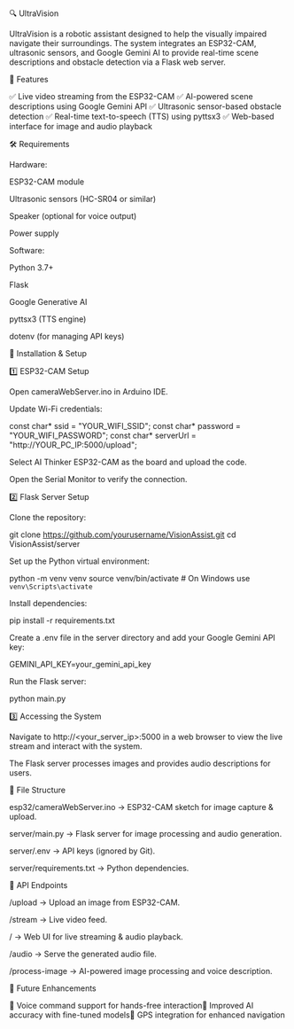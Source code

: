 🔍 UltraVision

UltraVision is a robotic assistant designed to help the visually impaired navigate their surroundings. The system integrates an ESP32-CAM, ultrasonic sensors, and Google Gemini AI to provide real-time scene descriptions and obstacle detection via a Flask web server.

🚀 Features

✅ Live video streaming from the ESP32-CAM
✅ AI-powered scene descriptions using Google Gemini API
✅ Ultrasonic sensor-based obstacle detection
✅ Real-time text-to-speech (TTS) using pyttsx3
✅ Web-based interface for image and audio playback

🛠️ Requirements

Hardware:

ESP32-CAM module

Ultrasonic sensors (HC-SR04 or similar)

Speaker (optional for voice output)

Power supply

Software:

Python 3.7+

Flask

Google Generative AI

pyttsx3 (TTS engine)

dotenv (for managing API keys)

🔧 Installation & Setup

1️⃣ ESP32-CAM Setup

Open cameraWebServer.ino in Arduino IDE.

Update Wi-Fi credentials:

const char* ssid     = "YOUR_WIFI_SSID";
const char* password = "YOUR_WIFI_PASSWORD";
const char* serverUrl = "http://YOUR_PC_IP:5000/upload";

Select AI Thinker ESP32-CAM as the board and upload the code.

Open the Serial Monitor to verify the connection.

2️⃣ Flask Server Setup

Clone the repository:

git clone https://github.com/yourusername/VisionAssist.git
cd VisionAssist/server

Set up the Python virtual environment:

python -m venv venv
source venv/bin/activate  # On Windows use `venv\Scripts\activate`

Install dependencies:

pip install -r requirements.txt

Create a .env file in the server directory and add your Google Gemini API key:

GEMINI_API_KEY=your_gemini_api_key

Run the Flask server:

python main.py

3️⃣ Accessing the System

Navigate to http://<your_server_ip>:5000 in a web browser to view the live stream and interact with the system.

The Flask server processes images and provides audio descriptions for users.

📂 File Structure

esp32/cameraWebServer.ino → ESP32-CAM sketch for image capture & upload.

server/main.py → Flask server for image processing and audio generation.

server/.env → API keys (ignored by Git).

server/requirements.txt → Python dependencies.

🔌 API Endpoints

/upload → Upload an image from ESP32-CAM.

/stream → Live video feed.

/ → Web UI for live streaming & audio playback.

/audio → Serve the generated audio file.

/process-image → AI-powered image processing and voice description.

🔮 Future Enhancements

🚀 Voice command support for hands-free interaction🚀 Improved AI accuracy with fine-tuned models🚀 GPS integration for enhanced navigation

